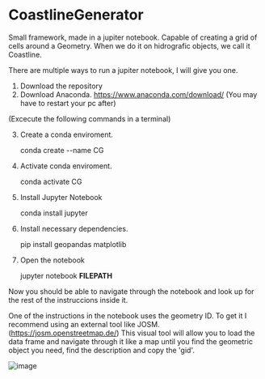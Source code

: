 # CoastlineGenerator
Small framework, made in a jupiter notebook.
Capable of creating a grid of cells around a Geometry. 
When we do it on hidrografic objects, we call it Coastline.

There are multiple ways to run a jupiter notebook, I will give you one.

1. Download the repository
2. Download Anaconda. https://www.anaconda.com/download/ (You may have to restart your pc after)

(Excecute the following commands in a terminal) 

3. Create a conda enviroment. 

      conda create --name CG
      
4. Activate conda enviroment.

      conda activate CG
      
5. Install Jupyter Notebook

      conda install jupyter
      
6. Install necessary dependencies.

      pip install geopandas matplotlib    
      
7. Open the notebook

      jupyter notebook **FILEPATH**
      
Now you should be able to navigate through the notebook and look up for the rest of the instruccions inside it.



One of the instructions in the notebook uses the geometry ID. To get it I recommend using an external tool like JOSM. (https://josm.openstreetmap.de/)
This visual tool will allow you to load the data frame and navigate through it like a map until you find the geometric object you need, find the description and copy the 'gid'.

![image](https://github.com/LattanzioB/CoastlineGenerator/assets/54457043/a44bd286-6899-4936-94b3-3f1e44387d7f)


